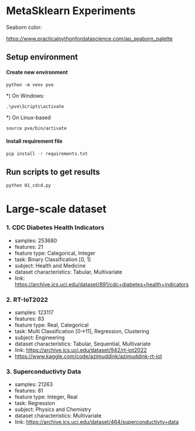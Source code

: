 # MetaSklearn Experiments

Seaborn color:

https://www.practicalpythonfordatascience.com/ap_seaborn_palette


## Setup environment

#### Create new environment
```shell
python -m venv pve
```

*) On Windows:
```shell
.\pve\Scripts\activate
```

*) On Linux-based
```shell
source pve/bin/activate
```

#### Install requirement file
```bash
pip install -r requirements.txt
```

## Run scripts to get results

```bash
python 01_cdcd.py
```


# Large-scale dataset

### 1. CDC Diabetes Health Indicators
+ samples: 253680
+ features: 21
+ feature type: Categorical, Integer
+ task: Binary Classification [0, 1]
+ subject: Health and Medicine
+ dataset characteristics: Tabular, Multivariate
+ link: https://archive.ics.uci.edu/dataset/891/cdc+diabetes+health+indicators

### 2. RT-IoT2022
+ samples: 123117
+ features: 83
+ feature type: Real, Categorical
+ task: Multi Classification [0->11], Regression, Clustering
+ subject: Engineering
+ dataset characteristics: Tabular, Sequential, Multivariate
+ link: https://archive.ics.uci.edu/dataset/942/rt-iot2022
+ https://www.kaggle.com/code/azimuddink/azimuddink-rt-iot

### 3. Superconductivty Data
+ samples: 21263
+ features: 81
+ feature type: Integer, Real
+ task: Regression
+ subject: Physics and Chemistry
+ dataset characteristics: Multivariate
+ link: https://archive.ics.uci.edu/dataset/464/superconductivty+data
